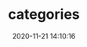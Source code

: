 ---
title: categories
date: 2020-11-21 14:10:16
comments: false
type: "categories"
layout: "categories"
language: zh-CN
---